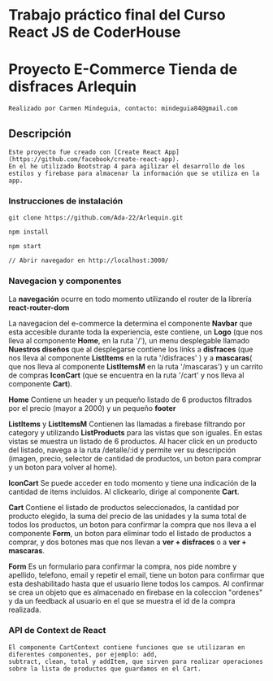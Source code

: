 # Trabajo práctico final del Curso React JS de CoderHouse

# Proyecto E-Commerce Tienda de disfraces Arlequin

```
Realizado por Carmen Mindeguia, contacto: mindeguia84@gmail.com

```
## Descripción
```
Este proyecto fue creado con [Create React App](https://github.com/facebook/create-react-app).
En el he utilizado Bootstrap 4 para agilizar el desarrollo de los estilos y firebase para almacenar la información que se utiliza en la app.

```

### Instrucciones de instalación 

```
git clone https://github.com/Ada-22/Arlequin.git

npm install

npm start

// Abrir navegador en http://localhost:3000/

```
### Navegacion y componentes

La **navegación** ocurre en todo momento utilizando el router de la librería **react-router-dom** 

La navegacion del e-commerce la determina el componente **Navbar** que esta accesible durante toda la experiencia, este contiene, un **Logo** (que nos lleva al componente **Home**, en la ruta '/'), 
un menu desplegable llamado **Nuestros diseños** que al desplegarse contiene los links a **disfraces**
(que nos lleva al componente **ListItems** en la ruta '/disfraces' ) y a **mascaras**( que nos lleva al componente **ListItemsM** en la ruta '/mascaras') y un carrito de compras **IconCart** (que se encuentra en la ruta '/cart' y nos lleva al componente **Cart**).

**Home** Contiene un header y  un pequeño listado de 6 productos filtrados por el precio (mayor a 2000) y un pequeño **footer**

**ListItems** y **ListItemsM** Contienen las llamadas a firebase filtrando por category y utilizando **ListProducts** para las vistas que son iguales. En estas vistas se muestra un listado de 6 productos. 
Al hacer click en un producto del listado, navega a la ruta /detalle/:id y permite ver su descripción
(imagen, precio, selector de cantidad de productos, un boton para comprar y un boton para volver al home).


**IconCart** Se puede acceder en todo momento y tiene una indicación de la cantidad de items incluidos. Al clickearlo, dirige al componente **Cart**.

**Cart** Contiene el listado de productos seleccionados, la cantidad por producto elegido, la suma del precio de las unidades y la suma total de todos los productos, un boton para confirmar la compra que nos lleva a el componente **Form**, un boton para eliminar todo el listado de productos a comprar, y dos botones mas que nos llevan a **ver + disfraces** o a **ver + mascaras**.

**Form** Es un formulario para confirmar la compra, nos pide nombre y apellido, telefono, email y repetir el email, tiene un boton para confirmar que esta deshabilitado hasta que el usuario llene todos los campos.
Al confirmar se crea un objeto que es almacenado en firebase en la coleccion "ordenes" y da un feedback al usuario en el que se muestra el id de la compra realizada.


### API de Context de React

```
El componente CartContext contiene funciones que se utilizaran en diferentes componentes, por ejemplo: add, 
subtract, clean, total y addItem, que sirven para realizar operaciones sobre la lista de productos que guardamos en el Cart.

```


